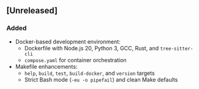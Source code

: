## [Unreleased]

### Added
- Docker-based development environment:
  - Dockerfile with Node.js 20, Python 3, GCC, Rust, and `tree-sitter-cli`
  - `compose.yaml` for container orchestration
- Makefile enhancements:
  - `help`, `build`, `test`, `build-docker`, and `version` targets
  - Strict Bash mode (`-eu -o pipefail`) and clean Make defaults

